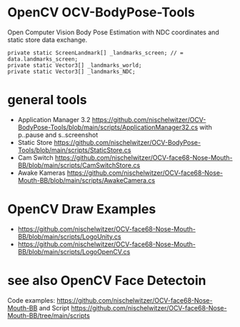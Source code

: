 # OpenCV OCV-BodyPose-Tools

Open Computer Vision Body Pose Estimation with NDC coordinates and
static store data exchange.

```
private static ScreenLandmark[] _landmarks_screen; // = data.landmarks_screen;
private static Vector3[] _landmarks_world;
private static Vector3[] _landmarks_NDC;
```

# general tools

* Application Manager 3.2 https://github.com/nischelwitzer/OCV-BodyPose-Tools/blob/main/scripts/ApplicationManager32.cs
  with p..pause and s..screenshot
* Static Store https://github.com/nischelwitzer/OCV-BodyPose-Tools/blob/main/scripts/StaticStore.cs
* Cam Switch https://github.com/nischelwitzer/OCV-face68-Nose-Mouth-BB/blob/main/scripts/CamSwitchStore.cs
* Awake Kameras https://github.com/nischelwitzer/OCV-face68-Nose-Mouth-BB/blob/main/scripts/AwakeCamera.cs

# OpenCV Draw Examples

* https://github.com/nischelwitzer/OCV-face68-Nose-Mouth-BB/blob/main/scripts/LogoUnity.cs
* https://github.com/nischelwitzer/OCV-face68-Nose-Mouth-BB/blob/main/scripts/LogoOpenCV.cs 

# see also OpenCV Face Detectoin

Code examples:
https://github.com/nischelwitzer/OCV-face68-Nose-Mouth-BB
and Script https://github.com/nischelwitzer/OCV-face68-Nose-Mouth-BB/tree/main/scripts 
